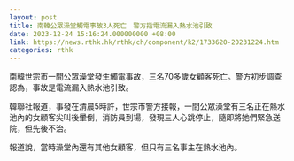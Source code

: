 ```yaml
---
layout: post
title: 南韓公眾澡堂觸電事故3人死亡　警方指電流漏入熱水池引致
date: 2023-12-24 15:16:24.000000000 +08:00
link: https://news.rthk.hk/rthk/ch/component/k2/1733620-20231224.htm
categories: rthk
---
```


南韓世宗市一間公眾澡堂發生觸電事故，三名70多歲女顧客死亡。警方初步調查認為，事故是電流漏入熱水池引致。

韓聯社報道，事發在清晨5時許，世宗市警方接報，一間公眾澡堂有三名正在熱水池內的女顧客尖叫後暈倒，消防員到場，發現三人心跳停止，隨即將她們緊急送院，但先後不治。

報道說，當時澡堂內還有其他女顧客，但只有三名事主在熱水池內。
